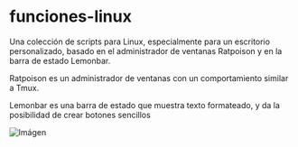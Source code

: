 # funciones-linux
Una colección de scripts para Linux, especialmente para un escritorio personalizado, basado en el administrador de ventanas Ratpoison y en la barra de estado Lemonbar. 

Ratpoison es un administrador de ventanas con un comportamiento similar a Tmux.

Lemonbar es una barra de estado que muestra texto formateado, y da la posibilidad de crear botones sencillos

![Imágen](https://github.com/[digitar120]/[funciones-linux]/blob/[main]/img.png?raw=true)
